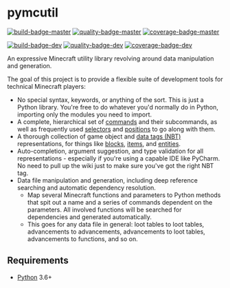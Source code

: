# pymcutil
[![build-badge-master]](https://travis-ci.org/Arcensoth/pymcutil)
[![quality-badge-master]](https://app.codacy.com/project/Arcensoth/pymcutil/dashboard?branchId=4730158)
[![coverage-badge-master]](https://app.codacy.com/project/Arcensoth/pymcutil/dashboard?branchId=4730158)

[![build-badge-dev]](https://travis-ci.org/Arcensoth/pymcutil)
[![quality-badge-dev]](https://app.codacy.com/project/Arcensoth/pymcutil/dashboard?branchId=4730157)
[![coverage-badge-dev]](https://app.codacy.com/project/Arcensoth/pymcutil/dashboard?branchId=4730157)

An expressive Minecraft utility library revolving around data manipulation and generation.

The goal of this project is to provide a flexible suite of development tools for technical Minecraft players:

- No special syntax, keywords, or anything of the sort. This is just a Python library. You're free to do whatever you'd normally do in Python, importing only the modules you need to import.
- A complete, hierarchical set of [commands](./tests/command) and their subcommands, as well as frequently used [selectors](./tests/selector) and [positions](./tests/position) to go along with them.
- A thorough collection of game object and [data tags (NBT)](./tests/data_tag) representations, for things like [blocks](./tests/block), [items](./tests/item), and [entities](./tests/entity).
- Auto-completion, argument suggestion, and type validation for all representations - especially if you're using a capable IDE like PyCharm. No need to pull up the wiki just to make sure you've got the right NBT tag.
- Data file manipulation and generation, including deep reference searching and automatic dependency resolution.
    - Map several Minecraft functions and parameters to Python methods that spit out a name and a series of commands dependent on the parameters. All involved functions will be searched for dependencies and generated automatically.
    - This goes for any data file in general: loot tables to loot tables, advancements to advancements, advancements to loot tables, advancements to functions, and so on.

## Requirements
* [Python](https://www.python.org/) 3.6+

[build-badge-master]: https://img.shields.io/travis/Arcensoth/pymcutil/master.svg?label=build
[quality-badge-master]: https://img.shields.io/codacy/grade/b038637bf42e45558d2e3418aa10318b/master.svg?label=quality
[coverage-badge-master]: https://img.shields.io/codecov/c/github/Arcensoth/pymcutil/master.svg?label=coverage
[build-badge-dev]: https://img.shields.io/travis/Arcensoth/pymcutil/dev.svg?label=dev+build
[quality-badge-dev]: https://img.shields.io/codacy/grade/b038637bf42e45558d2e3418aa10318b/dev.svg?label=dev+quality
[coverage-badge-dev]: https://img.shields.io/codecov/c/github/Arcensoth/pymcutil/dev.svg?label=dev+coverage

